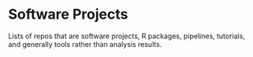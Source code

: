 # Software Projects
Lists of repos that are software projects, R packages, pipelines, tutorials, and generally tools rather than analysis results.

